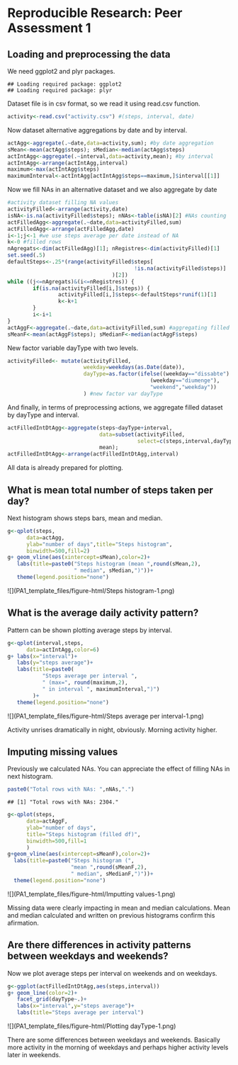 # Reproducible Research: Peer Assessment 1

## Loading and preprocessing the data
We need ggplot2 and plyr packages.

```
## Loading required package: ggplot2
## Loading required package: plyr
```
Dataset file is in csv format, so we read it using read.csv function.

```r
activity<-read.csv("activity.csv") #(steps, interval, date)
```
Now dataset alternative aggregations by date and by interval.

```r
actAgg<-aggregate(.~date,data=activity,sum); #by date aggregation
sMean<-mean(actAgg$steps); sMedian<-median(actAgg$steps)
actIntAgg<-aggregate(.~interval,data=activity,mean); #by interval
actIntAgg<-arrange(actIntAgg,interval)
maximum<-max(actIntAgg$steps)
maximumInterval<-actIntAgg[actIntAgg$steps==maximum,]$interval[[1]]
```
Now we fill NAs in an alternative dataset and we also aggregate by date

```r
#activity dataset filling NA values
activityFilled<-arrange(activity,date)
isNA<-is.na(activityFilled$steps); nNAs<-table(isNA)[2] #NAs counting
actFilledAgg<-aggregate(.~date,data=activityFilled,sum)
actFilledAgg<-arrange(actFilledAgg,date)
i<-1;j<-1 #we use steps average per date instead of NA
k<-0 #filled rows
nAgregats<-dim(actFilledAgg)[1]; nRegistres<-dim(activityFilled)[1]
set.seed(.5)
defaultSteps<-.25*(range(activityFilled$steps[
                                        !is.na(activityFilled$steps)]
                                 )[2])
while ((j<=nAgregats)&(i<=nRegistres)) {
        if(is.na(activityFilled[i,]$steps)) {
                activityFilled[i,]$steps<-defaultSteps*runif(1)[1]
                k<-k+1
        }
        i<-i+1
} 
actAggF<-aggregate(.~date,data=activityFilled,sum) #aggregating filled ds
sMeanF<-mean(actAggF$steps); sMedianF<-median(actAggF$steps)
```
New factor variable dayType with two levels.

```r
activityFilled<- mutate(activityFilled,
                        weekday=weekdays(as.Date(date)),
                        dayType=as.factor(ifelse((weekday=="dissabte")|
                                             (weekday=="diumenge"),
                                             "weekend","weekday"))
                        ) #new factor var dayType
```
And finally, in terms of preprocessing actions, we aggregate filled dataset by dayType and interval.

```r
actFilledIntDtAgg<-aggregate(steps~dayType+interval,
                             data=subset(activityFilled,
                                         select=c(steps,interval,dayType)),
                             mean); 
actFilledIntDtAgg<-arrange(actFilledIntDtAgg,interval)
```

All data is already prepared for plotting.

## What is mean total number of steps taken per day?
Next histogram shows steps bars, mean and median.

```r
g<-qplot(steps,
      data=actAgg,
      ylab="number of days",title="Steps histogram",
      binwidth=500,fill=2)
g+ geom_vline(aes(xintercept=sMean),color=2)+
   labs(title=paste0("Steps histogram (mean ",round(sMean,2), 
                     " median", sMedian,")"))+
   theme(legend.position="none")
```

![](PA1_template_files/figure-html/Steps histogram-1.png) 

## What is the average daily activity pattern?
Pattern can be shown plotting average steps by interval.

```r
g<-qplot(interval,steps,
      data=actIntAgg,color=6)
g+ labs(x="interval")+
   labs(y="steps average")+
   labs(title=paste0(
           "Steps average per interval ",
           " (max=", round(maximum,2),
           " in interval ", maximumInterval,")")
        )+
   theme(legend.position="none")		
```

![](PA1_template_files/figure-html/Steps average per interval-1.png) 

Activity unrises dramatically in night, obviously. Morning activity higher.

## Imputing missing values
Previously we calculated NAs.
You can appreciate the effect of filling NAs in next histogram.

```r
paste0("Total rows with NAs: ",nNAs,".")
```

```
## [1] "Total rows with NAs: 2304."
```

```r
g<-qplot(steps,
      data=actAggF,
      ylab="number of days",
      title="Steps histogram (filled df)",
      binwidth=500,fill=1
      )
g+geom_vline(aes(xintercept=sMeanF),color=2)+
  labs(title=paste0("Steps histogram (",
                    "mean ",round(sMeanF,2), 
                    " median", sMedianF,")"))+
  theme(legend.position="none")
```

![](PA1_template_files/figure-html/Imputting values-1.png) 

Missing data were clearly impacting in mean and median calculations. 
Mean and median calculated and written on previous histograms confirm this afirmation.

## Are there differences in activity patterns between weekdays and weekends?

Now we plot average steps per interval on weekends and on weekdays.

```r
g<-ggplot(actFilledIntDtAgg,aes(steps,interval))
g+ geom_line(color=2)+
   facet_grid(dayType~.)+
   labs(x="interval",y="steps average")+
   labs(title="Steps average per interval")
```

![](PA1_template_files/figure-html/Plotting dayType-1.png) 

There are some differences between weekdays and weekends. Basically more activity in the morning of weekdays and perhaps higher activity levels later in weekends. 
